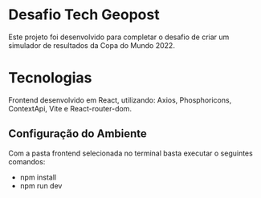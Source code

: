 # Desafio Tech Geopost

Este projeto foi desenvolvido para completar o desafio de criar um simulador de resultados da Copa do Mundo 2022.

# Tecnologias

Frontend desenvolvido em React, utilizando: Axios, Phosphoricons, ContextApi, Vite e React-router-dom.

## Configuração do Ambiente

Com a pasta frontend selecionada no terminal basta executar o seguintes comandos:

* npm install
* npm run dev
